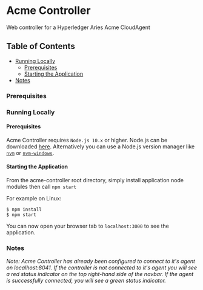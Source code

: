 # Acme Controller
Web controller for a Hyperledger Aries Acme CloudAgent

## Table of Contents

- [Running Locally](#running-locally)
    - [Prerequisites](#prerequisites)
    - [Starting the Application](#starting-the-application)
- [Notes](#notes)

### Prerequisites

### Running Locally

#### Prerequisites

Acme Controller requires `Node.js 10.x` or higher. Node.js can be downloaded [here](https://nodejs.org/en/download/). Alternatively you can use a Node.js version manager like [`nvm`](https://github.com/nvm-sh/nvm) or [`nvm-windows`](https://github.com/coreybutler/nvm-windows).

#### Starting the Application

From the acme-controller root directory, simply install application node modules then call `npm start`

For example on Linux:

```
$ npm install
$ npm start
```

You can now open your browser tab to `localhost:3000` to see the application.

### Notes

_Note: Acme Controller has already been configured to connect to it's agent on localhost:8041. If the controller is not connected to it's agent you will see a red status indicator on the top right-hand side of the navbar. If the agent is successfully connected, you will see a green status indicator._